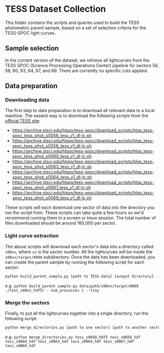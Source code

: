 # TESS Dataset Collection

This folder contains the scripts and queries used to build the TESS photometric parent sample, based on 
a set of selection criteria for the TESS-SPOC light curves.

## Sample selection

In the current version of the dataset, we retrieve all lightcurves from the TESS SPOC (Science Processing Operations Center) pipeline for sectors 56, 58, 60, 63, 64, 67, and 69. There are currently no specific cuts applied.

## Data preparation

### Downloading data

The first step to data preparation is to download all relevant data to a local machine. The easiest way is to download the following scripts from the [official TESS site](https://archive.stsci.edu/hlsp/tess-spoc):
- https://archive.stsci.edu/hlsps/tess-spoc/download_scripts/hlsp_tess-spoc_tess_phot_s0056_tess_v1_dl-lc.sh
- https://archive.stsci.edu/hlsps/tess-spoc/download_scripts/hlsp_tess-spoc_tess_phot_s0058_tess_v1_dl-lc.sh
- https://archive.stsci.edu/hlsps/tess-spoc/download_scripts/hlsp_tess-spoc_tess_phot_s0060_tess_v1_dl-lc.sh
- https://archive.stsci.edu/hlsps/tess-spoc/download_scripts/hlsp_tess-spoc_tess_phot_s0063_tess_v1_dl-lc.sh
- https://archive.stsci.edu/hlsps/tess-spoc/download_scripts/hlsp_tess-spoc_tess_phot_s0064_tess_v1_dl-lc.sh
- https://archive.stsci.edu/hlsps/tess-spoc/download_scripts/hlsp_tess-spoc_tess_phot_s0067_tess_v1_dl-lc.sh
- https://archive.stsci.edu/hlsps/tess-spoc/download_scripts/hlsp_tess-spoc_tess_phot_s0069_tess_v1_dl-lc.sh

These scripts will each download one sector of data into the directory you run the script from. These scripts can take quite a few hours so we'd recommend running them in a screen or tmux session. The total number of files downloaded should be around 160,000 per sector.

### Light curve extraction

The above scripts will download each sector's data into a directory called `s00xx`, where `xx` is the sector number. All the lightcurves will be inside the `s00xx/target/0000` subdirectory. Once the data has been downloaded, you can create the parent sample by running the following script for each sector:
```bash
python build_parent_sample.py [path to TESS data] [output directory] --num_processes [1] [--tiny];
```
e.g. `python build_parent_sample.py data/path/s00xx/target/0000 ./tess_s00xx_hdf5/ --num_processes 1 --tiny`

### Merge the sectors

Finally, to put all the lightcurves together into a single directory, run the following script:
```bash
python merge_directories.py [path to one sector] [path to another sector] ...
```
e.g. `python merge_directories.py tess_s0056_hdf5 tess_s0058_hdf tess_s0060_hdf tess_s0063_hdf tess_s0064_hdf tess_s0067_hdf tess_s0069_hdf`

